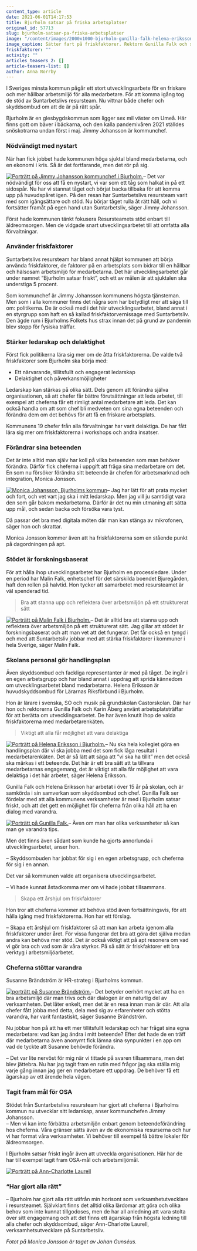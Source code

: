 ```yaml
---
content_type: article
date: 2021-06-01T14:17:53
title: Bjurholm satsar på friska arbetsplatser
original_id: 57713
slug: bjurholm-satsar-pa-friska-arbetsplatser
image: "/content/images/2000x1000-bjurholm-gunilla-falk-helena-eriksson-foto-evelina-ronnback.jpg"
image_caption: Sätter fart på friskfaktorer. Rektorn Gunilla Falk och skyddsombudet Helena Eriksson på Castorskolan i Bjurholm har i samverkan börjat införa friskfaktorer för att främja hälsa och förebygga ohälsa.
friskfaktorer: ""
activity: ""
articles_teasers_2: []
article-teasers-list: []
author: Anna Norrby
---
```


I Sveriges minsta kommun pågår ett stort utvecklingsarbete för en friskare och mer hållbar arbetsmiljö för alla medarbetare. För att komma igång tog de stöd av Suntarbetslivs resursteam. Nu vittnar både chefer och skyddsombud om att de är på rätt spår.

Bjurholm är en glesbygdskommun som ligger sex mil väster om Umeå. Här finns gott om bäver i bäckarna, och den kalla pandemivåren 2021 ställdes snöskotrarna undan först i maj. Jimmy Johansson är kommunchef.

### Nödvändigt med nystart

När han fick jobbet hade kommunen höga sjuktal bland medarbetarna, och en ekonomi i kris. Så är det fortfarande, men det rör på sig.

[![Porträtt på Jimmy Johansson kommunchef i Bjurholm.](https://www.suntarbetsliv.se/wp-content/uploads/2021/05/200x220-bjurholm-jimmy-johansson-foto-evelina-ronnback.jpg)](https://www.suntarbetsliv.se/wp-content/uploads/2021/05/200x220-bjurholm-jimmy-johansson-foto-evelina-ronnback.jpg)– Det var nödvändigt för oss att få en nystart, vi var som ett tåg som halkat in på ett sidospår. Nu har vi stannat tåget och börjat backa tillbaka för att komma upp på huvudspåret igen. På den resan har Suntarbetslivs resursteam varit med som igångsättare och stöd. Nu börjar tåget rulla åt rätt håll, och vi fortsätter framåt på egen hand utan Suntarbetsliv, säger Jimmy Johansson.

Först hade kommunen tänkt fokusera Resursteamets stöd enbart till äldreomsorgen. Men de vidgade snart utvecklingsarbetet till att omfatta alla förvaltningar.

### Använder friskfaktorer

Suntarbetslivs resursteam har bland annat hjälpt kommunen att börja använda friskfaktorer, de faktorer på en arbetsplats som bidrar till en hållbar och hälsosam arbetsmiljö för medarbetarna. Det här utvecklingsarbetet går under namnet “Bjurholm satsar friskt”, och ett av målen är att sjuktalen ska understiga 5 procent.

Som kommunchef är Jimmy Johansson kommunens högsta tjänsteman. Men som i alla kommuner finns det några som har betydligt mer att säga till om: politikerna. De är också med i det här utvecklingsarbetet, bland annat i en styrgrupp som haft en så kallad friskfaktorvernissage med Suntarbetsliv. Den ägde rum i Bjurholms Folkets hus strax innan det på grund av pandemin blev stopp för fysiska träffar.

### Stärker ledarskap och delaktighet

Först fick politikerna lära sig mer om de åtta friskfaktorerna. De valde två friskfaktorer som Bjurholm ska börja med:

- Ett närvarande, tillitsfullt och engagerat ledarskap
- Delaktighet och påverkansmöjligheter

Ledarskap kan stärkas på olika sätt. Dels genom att förändra själva organisationen, så att chefer får bättre förutsättningar att leda arbetet, till exempel att cheferna får ett rimligt antal medarbetare att leda. Det kan också handla om att som chef bli medveten om sina egna beteenden och förändra dem om det behövs för att få en friskare arbetsplats.

Kommunens 19 chefer från alla förvaltningar har varit delaktiga. De har fått lära sig mer om friskfaktorerna i workshops och andra insatser.

### Förändrar sina beteenden

Det är inte alltid man själv har koll på vilka beteenden som man behöver förändra. Därför fick cheferna i uppgift att fråga sina medarbetare om det. En som nu försöker förändra sitt beteende är chefen för arbetsmarknad och integration, Monica Jonsson.

[![Monica Johansson, Bjurholms kommun](https://www.suntarbetsliv.se/wp-content/uploads/2021/05/200x220-bjurholm-monica-jonsson-foto-johan-gunseus.jpg)](https://www.suntarbetsliv.se/wp-content/uploads/2021/05/200x220-bjurholm-monica-jonsson-foto-johan-gunseus.jpg)– Jag har lätt för att prata mycket och fort, och vet vart jag ska i mitt ledarskap. Men jag vill ju samtidigt vara den som går bakom medarbetarna. Därför är det nu min utmaning att sätta upp mål, och sedan backa och försöka vara tyst.

Då passar det bra med digitala möten där man kan stänga av mikrofonen, säger hon och skrattar.

Monica Jonsson kommer även att ha friskfaktorerna som en stående punkt på dagordningen på apt.

### Stödet är forskningsbaserat

För att hålla ihop utvecklingsarbetet har Bjurholm en processledare. Under en period har Malin Falk, enhetschef för det särskilda boendet Bjuregården, haft den rollen på halvtid. Hon tycker att samarbetet med resursteamet är väl spenderad tid.

> Bra att stanna upp och reflektera över arbetsmiljön på ett strukturerat sätt

[![Porträtt på Malin Falk i Bjurholm.](https://www.suntarbetsliv.se/wp-content/uploads/2021/05/200x220-bjurholm-malin-falk-foto-evelina-ronnback.jpg)](https://www.suntarbetsliv.se/wp-content/uploads/2021/05/200x220-bjurholm-malin-falk-foto-evelina-ronnback.jpg)– Det är alltid bra att stanna upp och reflektera över arbetsmiljön på ett strukturerat sätt. Jag gillar att stödet är forskningsbaserat och att man vet att det fungerar. Det får också en tyngd i och med att Suntarbetsliv jobbar med att stärka friskfaktorer i kommuner i hela Sverige, säger Malin Falk.

### Skolans personal gör handlingsplan

Även skyddsombud och fackliga representanter är med på tåget. De ingår i en egen arbetsgrupp och har bland annat i uppdrag att sprida kännedom om utvecklingsarbetet bland medarbetarna. Helena Eriksson är huvudskyddsombud för Lärarnas Riksförbund i Bjurholm.

Hon är lärare i svenska, SO och musik på grundskolan Castorskolan. Där har hon och rektorerna Gunilla Falk och Karin Åberg använt arbetsplatsträffar för att berätta om utvecklingsarbetet. De har även knutit ihop de valda friskfaktorerna med medarbetarenkäten.

> Viktigt att alla får möjlighet att vara delaktiga

[![Porträtt på Helena Eriksson i Bjurholm.](https://www.suntarbetsliv.se/wp-content/uploads/2021/05/200x220-bjurholm-helena-eriksson-foto-evelina-ronnback.jpg)](https://www.suntarbetsliv.se/wp-content/uploads/2021/05/200x220-bjurholm-helena-eriksson-foto-evelina-ronnback.jpg)– Nu ska hela kollegiet göra en handlingsplan där vi ska jobba med det som fick låga resultat i medarbetarenkäten. Det är så lätt att säga att ”vi ska ha tillit” men det också ska märkas i ett beteende. Det här är ett bra sätt att ta tillvara medarbetarnas engagemang, det är viktigt att alla får möjlighet att vara delaktiga i det här arbetet, säger Helena Eriksson.

Gunilla Falk och Helena Eriksson har arbetat i över 15 år på skolan, och är samkörda i sin samverkan som skyddsombud och chef. Gunilla Falk ser fördelar med att alla kommunens verksamheter är med i Bjurholm satsar friskt, och att det gett en möjlighet för cheferna från olika håll att ha en dialog med varandra.

[![Porträtt på Gunilla Falk.](https://www.suntarbetsliv.se/wp-content/uploads/2021/05/200x220-bjurholm-gunilla-falk-foto-evelina-ronnback.jpg)](https://www.suntarbetsliv.se/wp-content/uploads/2021/05/200x220-bjurholm-gunilla-falk-foto-evelina-ronnback.jpg)– Även om man har olika verksamheter så kan man ge varandra tips.

Men det finns även sådant som kunde ha gjorts annorlunda i utvecklingsarbetet, anser hon.

– Skyddsombuden har jobbat för sig i en egen arbetsgrupp, och cheferna för sig i en annan.

Det var så kommunen valde att organisera utvecklingsarbetet.

– Vi hade kunnat åstadkomma mer om vi hade jobbat tillsammans.

> Skapa ett årshjul om friskfaktorer

Hon tror att cheferna kommer att behöva stöd även fortsättningsvis, för att hålla igång med friskfaktorerna. Hon har ett förslag.

– Skapa ett årshjul om friskfaktorer så att man kan arbeta igenom alla friskfaktorer under året. För vissa fungerar det bra att göra det själva medan andra kan behöva mer stöd. Det är också viktigt att på apt resonera om vad vi gör bra och vad som är våra styrkor. På så sätt är friskfaktorer ett bra verktyg i arbetsmiljöarbetet.

### Cheferna stöttar varandra

Susanne Brändström är HR-strateg i Bjurholms kommun.

[![porträtt på Susanne Brändström.](https://www.suntarbetsliv.se/wp-content/uploads/2021/05/200x220-bjurholm-susanne-brandstrom-foto-evelina-ronnback.jpg)](https://www.suntarbetsliv.se/wp-content/uploads/2021/05/200x220-bjurholm-susanne-brandstrom-foto-evelina-ronnback.jpg)– Det betyder oerhört mycket att ha en bra arbetsmiljö där man trivs och där dialogen är en naturlig del av verksamheten. Det låter enkelt, men det är en resa innan man är där. Att alla chefer fått jobba med detta, dela med sig av erfarenheter och stötta varandra, har varit fantastiskt, säger Susanne Brändström.

Nu jobbar hon på att ha ett mer tillitsfullt ledarskap och har frågat sina egna medarbetare: vad kan jag ändra i mitt beteende? Efter det hade de en träff där medarbetarna även anonymt fick lämna sina synpunkter i en app om vad de tyckte att Susanne behövde förändra.

– Det var lite nervöst för mig när vi tittade på svaren tillsammans, men det blev jättebra. Nu har jag tagit fram en rutin med frågor jag ska ställa mig varje gång innan jag ger en medarbetare ett uppdrag. De behöver få ett ägarskap av ett ärende hela vägen.

### Tagit fram mål för OSA

Stödet från Suntarbetslivs resursteam har gjort att cheferna i Bjurholms kommun nu utvecklar sitt ledarskap, anser kommunchefen Jimmy Johansson.  
– Men vi kan inte förbättra arbetsmiljön enbart genom beteendeförändring hos cheferna. Våra gränser sätts även av de ekonomiska resurserna och hur vi har format våra verksamheter. Vi behöver till exempel få bättre lokaler för äldreomsorgen.

I Bjurholm satsar friskt ingår även att utveckla organisationen. Här har de har till exempel tagit fram OSA-mål och arbetsmiljömål.

[![Porträtt på Ann-Charlotte Laurell](https://www.suntarbetsliv.se/wp-content/uploads/2021/05/Ann-Charlotte_Laurell_20181017-Suntarbetsliv-_5528_ljusa-1_Red_200x220.jpg)](https://www.suntarbetsliv.se/wp-content/uploads/2021/05/Ann-Charlotte_Laurell_20181017-Suntarbetsliv-_5528_ljusa-1_Red_200x220.jpg)

### “Har gjort alla rätt”

– Bjurholm har gjort alla rätt utifrån min horisont som verksamhetutvecklare i resursteamet. Självklart finns det alltid olika lärdomar att göra och olika behov som inte kunnat tillgodoses, men de har all anledning att vara stolta över sitt engagemang och att det finns ett ägarskap från högsta ledning till alla chefer och skyddsombud, säger Ann-Charlotte Laurell, verksamhetsutvecklare på Suntarbetsliv.

_Fotot på Monica Jonsson är taget av Johan Gunséus._
